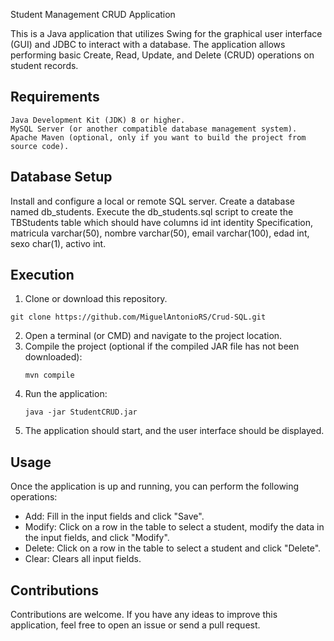 Student Management CRUD Application

This is a Java application that utilizes Swing for the graphical user interface (GUI) and JDBC to interact with a database. The application allows performing basic Create, Read, Update, and Delete (CRUD) operations on student records.
## Requirements

    Java Development Kit (JDK) 8 or higher.
    MySQL Server (or another compatible database management system).
    Apache Maven (optional, only if you want to build the project from source code).

## Database Setup

  Install and configure a local or remote SQL server.
  Create a database named db_students.
  Execute the db_students.sql script to create the TBStudents table which should have columns id int identity Specification, matricula varchar(50), nombre varchar(50), email     varchar(100), edad int, sexo char(1), activo int.

## Execution

1.  Clone or download this repository.
   ```
git clone https://github.com/MiguelAntonioRS/Crud-SQL.git
```
2. Open a terminal (or CMD) and navigate to the project location.
3. Compile the project (optional if the compiled JAR file has not been downloaded):
    ```
    mvn compile
    ```
4. Run the application:
    ```
    java -jar StudentCRUD.jar
    ```
5. The application should start, and the user interface should be displayed.

## Usage

Once the application is up and running, you can perform the following operations:

* Add: Fill in the input fields and click "Save".
* Modify: Click on a row in the table to select a student, modify the data in the input fields, and click "Modify".
* Delete: Click on a row in the table to select a student and click "Delete".
* Clear: Clears all input fields.

## Contributions

Contributions are welcome. If you have any ideas to improve this application, feel free to open an issue or send a pull request.


